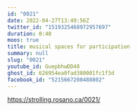 ```yaml
---
id: "0021"
date: 2022-04-27T13:49:56Z
twitter_id: "1519325468972957697"
duration: 0:48
moos: true
title: musical spaces for participation
summary: null
slug: "0021"
youtube_id: GuepbhwDD48
ghost_id: 626954ea0fad380001fc1f3d
facebook_id: "5215667208488802"
---
```

https://strolling.rosano.ca/0021/
